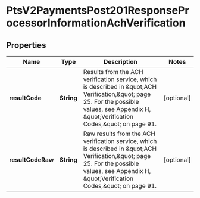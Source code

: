 
# PtsV2PaymentsPost201ResponseProcessorInformationAchVerification

## Properties
Name | Type | Description | Notes
------------ | ------------- | ------------- | -------------
**resultCode** | **String** | Results from the ACH verification service, which is described in \&quot;ACH Verification,\&quot; page 25. For the possible values, see Appendix H, \&quot;Verification Codes,\&quot; on page 91.  |  [optional]
**resultCodeRaw** | **String** | Raw results from the ACH verification service, which is described in \&quot;ACH Verification,\&quot; page 25. For the possible values, see Appendix H, \&quot;Verification Codes,\&quot; on page 91.  |  [optional]



